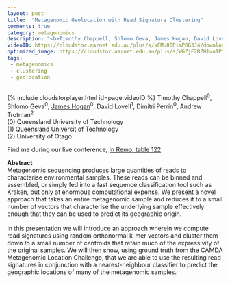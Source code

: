 ```yaml
---
layout: post
title:  "Metagenomic Geolocation with Read Signature Clustering"
comments: true
category: metagenomics
description: "<b>Timothy Chappell, Shlomo Geva, James Hogan, David Lovell, Dimitri Perrin, Andrew Trotman</b><br/>Metagenomic sequencing produces large quantities o..."
videoID: https://cloudstor.aarnet.edu.au/plus/s/kFMu06PimP0G3J4/download
optimized_image: https://cloudstor.aarnet.edu.au/plus/s/WGZjF2BZH1vu1PY/download
tags:
 - metagenomics
 - clustering
 - geolocation
---
```

{% include cloudstorplayer.html id=page.videoID %}
Timothy Chappell<sup>0</sup>, Shlomo Geva<sup>0</sup>, <u>James Hogan</u><sup>0</sup>, David Lovell<sup>1</sup>, Dimitri Perrin<sup>0</sup>, Andrew Trotman<sup>2</sup><br/>
\(0\) Queensland University of Technology<br/>
\(1\) Queensland Universit of Technology<br/>
\(2\) University of Otago

Find me during our live conference, [in Remo, table 122](https://remo.co)

<b>Abstract</b><br/>
Metagenomic sequencing produces large quantities of reads to characterise environmental samples. These reads can be binned and assembled, or simply fed into a fast sequence classification tool such as Kraken, but only at enormous computational expense. We present a novel approach that takes an entire metagenomic sample and reduces it to a small number of vectors that characterise the underlying sample effectively enough that they can be used to predict its geographic origin.<br/><br/>In this presentation we will introduce an approach wherein we compute read signatures using random orthonormal k-mer vectors and cluster them down to a small number of centroids that retain much of the expressivity of the original samples. We will then show, using ground truth from the CAMDA Metagenomic Location Challenge, that we are able to use the resulting read signatures in conjunction with a nearest-neighbour classifier to predict the geographic locations of many of the metagenomic samples.
